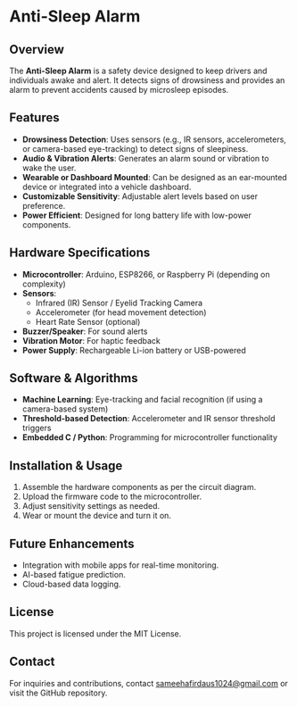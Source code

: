 # Anti-Sleep Alarm

## Overview
The **Anti-Sleep Alarm** is a safety device designed to keep drivers and individuals awake and alert. It detects signs of drowsiness and provides an alarm to prevent accidents caused by microsleep episodes.

## Features
- **Drowsiness Detection**: Uses sensors (e.g., IR sensors, accelerometers, or camera-based eye-tracking) to detect signs of sleepiness.
- **Audio & Vibration Alerts**: Generates an alarm sound or vibration to wake the user.
- **Wearable or Dashboard Mounted**: Can be designed as an ear-mounted device or integrated into a vehicle dashboard.
- **Customizable Sensitivity**: Adjustable alert levels based on user preference.
- **Power Efficient**: Designed for long battery life with low-power components.

## Hardware Specifications
- **Microcontroller**: Arduino, ESP8266, or Raspberry Pi (depending on complexity)
- **Sensors**:
  - Infrared (IR) Sensor / Eyelid Tracking Camera
  - Accelerometer (for head movement detection)
  - Heart Rate Sensor (optional)
- **Buzzer/Speaker**: For sound alerts
- **Vibration Motor**: For haptic feedback
- **Power Supply**: Rechargeable Li-ion battery or USB-powered

## Software & Algorithms
- **Machine Learning**: Eye-tracking and facial recognition (if using a camera-based system)
- **Threshold-based Detection**: Accelerometer and IR sensor threshold triggers
- **Embedded C / Python**: Programming for microcontroller functionality

## Installation & Usage
1. Assemble the hardware components as per the circuit diagram.
2. Upload the firmware code to the microcontroller.
3. Adjust sensitivity settings as needed.
4. Wear or mount the device and turn it on.

## Future Enhancements
- Integration with mobile apps for real-time monitoring.
- AI-based fatigue prediction.
- Cloud-based data logging.


## License
This project is licensed under the MIT License.

## Contact
For inquiries and contributions, contact sameehafirdaus1024@gmail.com or visit the GitHub repository.

